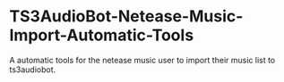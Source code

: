 # TS3AudioBot-Netease-Music-Import-Automatic-Tools
A automatic tools for the netease music user to import their music list to ts3audiobot.
